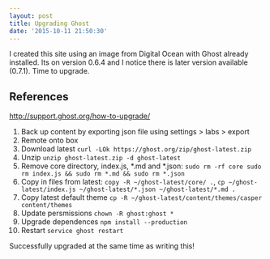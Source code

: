 ```yaml
---
layout: post
title: Upgrading Ghost
date: '2015-10-11 21:50:30'
---
```


I created this site using an image from Digital Ocean with Ghost already installed. Its on version 0.6.4 and I notice there is later version available (0.7.1). Time to upgrade.

## References

http://support.ghost.org/how-to-upgrade/

1. Back up content by exporting json file using settings > labs > export
2. Remote onto box
3. Download latest `curl -LOk https://ghost.org/zip/ghost-latest.zip`
4. Unzip `unzip ghost-latest.zip -d ghost-latest`
5. Remove core directory, index.js, *.md and *.json: `sudo rm -rf core sudo rm index.js && sudo rm *.md && sudo rm *.json`
6. Copy in files from latest: `copy -R ~/ghost-latest/core/ .`, `cp ~/ghost-latest/index.js ~/ghost-latest/*.json ~/ghost-latest/*.md .`
7. Copy latest default theme `cp -R ~/ghost-latest/content/themes/casper content/themes`
8. Update persmissions `chown -R ghost:ghost *`
9. Upgrade dependences `npm install --production`
10. Restart `service ghost restart`

Successfully upgraded at the same time as writing this!